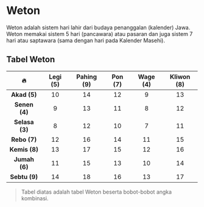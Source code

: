 # Weton

Weton adalah sistem hari lahir dari budaya penanggalan (kalender) Jawa. Weton memakai sistem 5 hari (pancawara) atau pasaran dan juga sistem 7 hari atau saptawara (sama dengan hari pada Kalender Masehi).

## Tabel Weton

|       🔥       | Legi (5) | Pahing (9) | Pon (7) | Wage (4) | Kliwon (8) |
| :------------: | :------: | :--------: | :-----: | :------: | :--------: |
|  **Akad (5)**  |    10    |     14     |   12    |    9     |     13     |
| **Senen (4)**  |    9     |     13     |   11    |    8     |     12     |
| **Selasa (3)** |    8     |     12     |   10    |    7     |     11     |
|  **Rebo (7)**  |    12    |     16     |   14    |    11    |     15     |
| **Kemis (8)**  |    13    |     17     |   15    |    12    |     16     |
| **Jumah (6)**  |    11    |     15     |   13    |    10    |     14     |
| **Sebtu (9)**  |    14    |     18     |   16    |    13    |     17     |


> Tabel diatas adalah tabel Weton beserta bobot-bobot angka kombinasi.